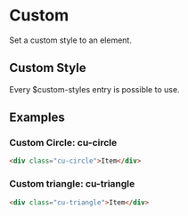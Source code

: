 # Custom

Set a custom style to an element.

## Custom Style

Every \$custom-styles entry is possible to use.

## Examples

### Custom Circle: **cu-circle**

```html
<div class="cu-circle">Item</div>
```

### Custom triangle: **cu-triangle**

```html
<div class="cu-triangle">Item</div>
```
